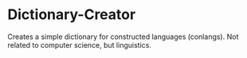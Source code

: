 # Dictionary-Creator
Creates a simple dictionary for constructed languages (conlangs). Not related to computer science, but linguistics.
